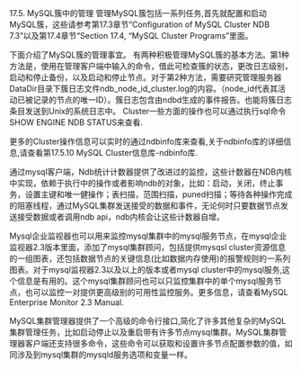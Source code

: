17.5. MySQL簇中的管理
  管理MySQL簇包括一系列任务,首先就配置和启动MySQL簇，这些请参考第17.3章节“Configuration of MySQL Cluster NDB 7.3”以及第17.4章节“Section 17.4, “MySQL Cluster Programs”里面。

下面介绍了MySQL簇的管理事宜。
有两种积极管理MySQL簇的基本方法。第1种方法是，使用在管理客户端中输入的命令，借此可检查簇的状态，更改日志级别，启动和停止备份，以及启动和停止节点。对于第2种方法，需要研究管理服务器DataDir目录下簇日志文件ndb_node_id_cluster.log的内容。（node_id代表其活动已被记录的节点的唯一ID）。簇日志包含由ndbd生成的事件报告。也能将簇日志条目发送到Unix的系统日志中。
Cluster一些方面的操作也可以通过执行sql命令SHOW ENGINE NDB STATUS来查看.

更多的Cluster操作信息可以实时的通过ndbinfo库来查看,关于ndbinfo库的详细信息,请查看第17.5.10 MySQL Cluster信息库-ndbinfo库.


通过mysql客户端，Ndb统计计数器提供了改进过的监控，这些计数器在NDB内核中实现，依赖于执行中的操作或者影响ndb的对象，比如：启动，关闭，终止事务，设置主键和唯一健操作；表扫描，范围扫描，puned扫描；等待各种操作完成的阻塞线程，通过MySQL集群发送接受的数据和事件，无论何时只要数据节点发送接受数据或者调用ndb api，ndb内核会让这些计数器自增。 

Mysql企业监视器也可以用来监控mysql集群中的mysql服务节点，在mysql企业监视器2.3版本里面，添加了mysql集群顾问，包括提供mysqsl cluster资源信息的一组图表，还包括数据节点的关键信息(比如数据内存使用)的报警规则的一系列图表。对于mysql监视器2.3以及以上的版本或者mysql cluster中的mysql服务,这个信息是有用的。这个mysql集群顾问也可以只监控集群中的单个mysql服务节点，也可以监控一对提供更高级别的可用性监控服务。更多信息，请查看MySQL Enterprise Monitor 2.3 Manual.

MySQL集群管理器提供了一个高级的命令行接口,简化了许多其他复杂的MySQL集群管理任务，比如启动停止以及重启带有许多节点mysql集群。MySQL集群管理器客户端还支持很多命令，这些命令可以获取和设置许多节点配置参数的值，如同涉及到mysql集群的mysqld服务选项和变量一样。 

